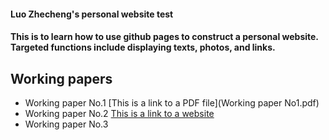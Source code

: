 #### Luo Zhecheng's personal website test
#### This is to learn how to use github pages to construct a personal website. Targeted functions include displaying texts, photos, and links.
## Working papers
* Working paper No.1 [This is a link to a PDF file](Working paper No1.pdf)
* Working paper No.2 [This is a link to a website](https://www.bilibili.com/)
* Working paper No.3
